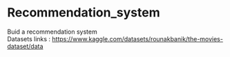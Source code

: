 # Recommendation_system
Buid a recommendation system  
Datasets links : https://www.kaggle.com/datasets/rounakbanik/the-movies-dataset/data
